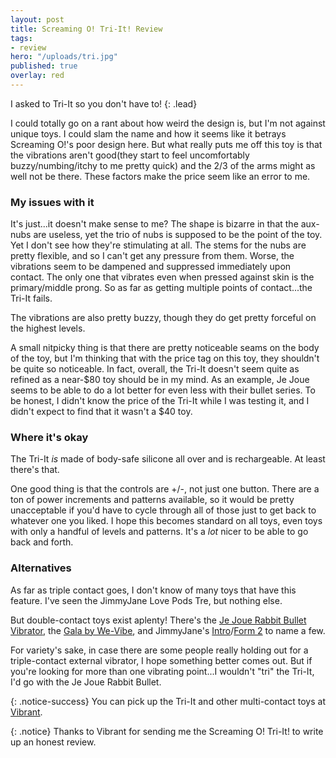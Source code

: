 ```yaml
---
layout: post
title: Screaming O! Tri-It! Review
tags:
- review
hero: "/uploads/tri.jpg"
published: true
overlay: red
---
```


I asked to Tri-It so you don't have to!
{: .lead}

<!--break-->

I could totally go on a rant about how weird the design is, but I'm not against unique toys. I could slam the name and how it seems like it betrays Screaming O!'s poor design here. But what really puts me off this toy is that the vibrations aren't good(they start to feel uncomfortably buzzy/numbing/itchy to me pretty quick) and the 2/3 of the arms might as well not be there. These factors make the price seem like an error to me.

### My issues with it

It's just...it doesn't make sense to me? The shape is bizarre in that the aux-nubs are useless, yet the trio of nubs is supposed to be the point of the toy. Yet I don't see how they're stimulating at all. The stems for the nubs are pretty flexible, and so I can't get any pressure from them. Worse, the vibrations seem to be dampened and suppressed immediately upon contact. The only one that vibrates even when pressed against skin is the primary/middle prong. So as far as getting multiple points of contact...the Tri-It fails.

The vibrations are also pretty buzzy, though they do get pretty forceful on the highest levels.

A small nitpicky thing is that there are pretty noticeable seams on the body of the toy, but I'm thinking that with the price tag on this toy, they shouldn't be quite so noticeable. In fact, overall, the Tri-It doesn't seem quite as refined as a near-$80 toy should be in my mind. As an example, Je Joue seems to be able to do a lot better for even less with their bullet series. To be honest, I didn't know the price of the Tri-It while I was testing it, and I didn't expect to find that it wasn't a $40 toy. 

### Where it's okay

The Tri-It *is* made of body-safe silicone all over and is rechargeable. At least there's that.

One good thing is that the controls are +/-, not just one button. There are a ton of power increments and patterns available, so it would be pretty unacceptable if you'd have to cycle through all of those just to get back to whatever one you liked. I hope this becomes standard on all toys, even toys with only a handful of levels and patterns. It's a *lot* nicer to be able to go back and forth.

### Alternatives

As far as triple contact goes, I don't know of many toys that have this feature. I've seen the JimmyJane Love Pods Tre, but nothing else.

But double-contact toys exist aplenty! There's the [Je Joue Rabbit Bullet Vibrator](https://www.bevibrant.com/products/je-joue-rabbit-bullet-vibrator?rfsn=1509055.df2dc&utm_source=refersion&utm_medium=affiliate&utm_campaign=1509055.df2dc), the [Gala by We-Vibe](https://www.bevibrant.com/products/we-vibe-gala-vibrator?variant=5241690783783&rfsn=1509055.df2dc&utm_source=refersion&utm_medium=affiliate&utm_campaign=1509055.df2dc), and JimmyJane's [Intro](https://www.bevibrant.com/products/jimmyjane-intro-2-vibrator?rfsn=1509055.df2dc&utm_source=refersion&utm_medium=affiliate&utm_campaign=1509055.df2dc)/[Form 2](https://www.bevibrant.com/products/jimmy-jane-form-2?rfsn=1509055.df2dc&utm_source=refersion&utm_medium=affiliate&utm_campaign=1509055.df2dc) to name a few.

For variety's sake, in case there are some people really holding out for a triple-contact external vibrator, I hope something better comes out. But if you're looking for more than one vibrating point...I wouldn't "tri" the Tri-It, I'd go with the Je Joue Rabbit Bullet.

{: .notice-success}
You can pick up the Tri-It and other multi-contact toys at [Vibrant](http://www.bevibrant.com?rfsn=1509055.df2dc&utm_source=refersion&utm_medium=affiliate&utm_campaign=1509055.df2dc).

{: .notice}
Thanks to Vibrant for sending me the Screaming O! Tri-It! to write up an honest review.